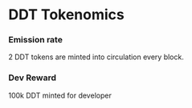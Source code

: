 # DDT Tokenomics

### Emission rate

2 DDT tokens are minted into circulation every block.

### Dev Reward

100k DDT minted for developer
